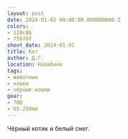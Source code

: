 ```yaml
---
layout: post
date: 2024-01-02 00:00:00.000000000 Z
colors:
- 120c0b
- 75676f
shoot_date: 2024-01-01
title: Кот
author: Д.Г.
location: Нахабино
tags:
- животные
- кошки
- чёрные кошки
gear:
- 70D
- 55-250mm
---
```

Чёрный котик и белый снег.

